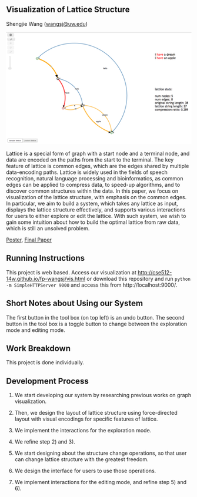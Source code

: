 ## Visualization of Lattice Structure

Shengjie Wang (wangsj@uw.edu)



![Overview](summary.png)


Lattice is a special form of graph with a start node and a terminal node, and data are encoded on the paths from the start to the terminal. The key feature of lattice is common edges, which are the edges shared by multiple data-encoding paths. Lattice is widely used in the fields of speech recognition, natural language processing and bioinformatics, as common edges can be applied to compress data, to speed-up algorithms, and to discover common structures within the data. In this paper, we focus on visualization of the lattice structure, with emphasis on the common edges. In particular, we aim to build a system, which takes any lattice as input, displays the lattice structure effectively, and supports various interactions for users to either explore or edit the lattice. With such system, we wish to gain some intuition about how to build the optimal lattice from raw data, which is still an unsolved problem.


[Poster](https://github.com/CSE512-14W/fp-wangsj/raw/gh-pages/final/poster-wangsj.pdf),
[Final Paper](https://github.com/CSE512-14W/fp-wangsj/raw/gh-pages/final/paper-wangsj.pdf)


## Running Instructions

This project is web based. Access our visualization at http://cse512-14w.github.io/fp-wangsj/vis.html or download this repository and run `python -m SimpleHTTPServer 9000` and access this from http://localhost:9000/.


## Short Notes about Using our System
The first button in the tool box (on top left) is an undo button. The second button in the tool box is a toggle button to change between the exploration mode and editing mode.

## Work Breakdown

This project is done individually.


## Development Process

1) We start developing our system by researching previous works on graph visualization.

2) Then, we design the layout of lattice structure using force-directed layout with visual encodings for specific features of lattice.

3) We implement the interactions for the exploration mode.

4) We refine step 2) and 3).

5) We start designing about the structure change operations, so that user can change lattice structure with the greatest freedom.

6) We design the interface for users to use those operations.

7) We implement interactions for the editing mode, and refine step 5) and 6).
